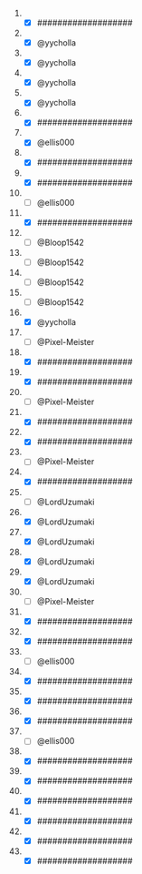 1. - [x] ###################
2. - [x] @yycholla
3. - [x] @yycholla
4. - [x] @yycholla
5. - [x] @yycholla
6. - [x] ###################
7. - [x] @ellis000
8. - [x] ###################
9. - [x] ###################
10. - [ ] @ellis000
11. - [x] ###################
12. - [ ] @Bloop1542
13. - [ ] @Bloop1542
14. - [ ] @Bloop1542
15. - [ ] @Bloop1542
16. - [x] @yycholla
17. - [ ] @Pixel-Meister
18. - [x] ###################
19. - [x] ###################
20. - [ ] @Pixel-Meister
21. - [x] ###################
22. - [x] ###################
23. - [ ] @Pixel-Meister
24. - [x] ###################
25. - [ ] @LordUzumaki
26. - [x] @LordUzumaki
27. - [x] @LordUzumaki
28. - [x] @LordUzumaki
29. - [x] @LordUzumaki
30. - [ ] @Pixel-Meister
31. - [x] ###################
32. - [x] ###################
33. - [ ] @ellis000
34. - [x] ###################
35. - [x] ###################
36. - [x] ###################
37. - [ ] @ellis000
38. - [x] ###################
39. - [x] ###################
40. - [x] ###################
41. - [x] ###################
42. - [x] ###################
43. - [x] ###################